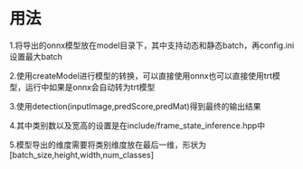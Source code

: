 # 用法
1.将导出的onnx模型放在model目录下，其中支持动态和静态batch，再config.ini设置最大batch

2.使用createModel进行模型的转换，可以直接使用onnx也可以直接使用trt模型，运行中如果是onnx会自动转为trt模型

3.使用detection(inputImage,predScore,predMat)得到最终的输出结果

4.其中类别数以及宽高的设置是在include/frame_state_inference.hpp中

5.模型导出的维度需要将类别维度放在最后一维，形状为[batch_size,height,width,num_classes]




